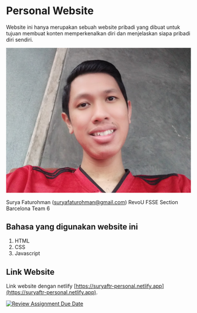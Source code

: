 # Personal Website
Website ini hanya merupakan sebuah website pribadi yang dibuat untuk tujuan membuat konten memperkenalkan diri dan menjelaskan siapa pribadi diri sendiri.

![My Photo](/assets/img/img-1.jpg "This is ME")

Surya Faturohman (suryafaturohman@gmail.com)
RevoU FSSE Section Barcelona
Team 6

## Bahasa yang digunakan website ini

1. HTML
2. CSS
3. Javascript

## Link Website

Link website dengan netlify [https://suryaftr-personal.netlify.app](https://suryaftr-personal.netlify.app).


[![Review Assignment Due Date](https://classroom.github.com/assets/deadline-readme-button-24ddc0f5d75046c5622901739e7c5dd533143b0c8e959d652212380cedb1ea36.svg)](https://classroom.github.com/a/l9v8sNrv)
